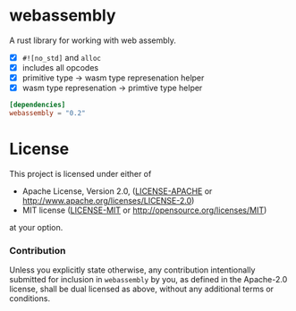 # webassembly

A rust library for working with web assembly.

- [x] `#![no_std]` and `alloc`
- [x] includes all opcodes
- [x] primitive type -> wasm type represenation helper
- [x] wasm type represenation -> primtive type helper

```toml
[dependencies]
webassembly = "0.2"
```

# License

This project is licensed under either of

 * Apache License, Version 2.0, ([LICENSE-APACHE](LICENSE-APACHE) or
   http://www.apache.org/licenses/LICENSE-2.0)
 * MIT license ([LICENSE-MIT](LICENSE-MIT) or
   http://opensource.org/licenses/MIT)

at your option.

### Contribution

Unless you explicitly state otherwise, any contribution intentionally submitted
for inclusion in `webassembly` by you, as defined in the Apache-2.0 license, shall be
dual licensed as above, without any additional terms or conditions.

